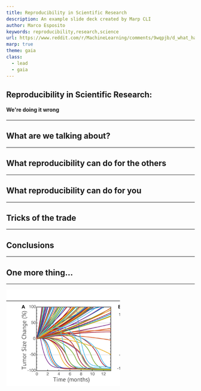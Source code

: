 ```yaml
---
title: Reproducibility in Scientific Research
description: An example slide deck created by Marp CLI
author: Marco Esposito
keywords: reproducibility,research,science
url: https://www.reddit.com/r/MachineLearning/comments/9wqpjb/d_what_happened_with_adversarial_logit_pairing/
marp: true
theme: gaia
class:
  - lead
  - gaia
---
```



## Reproducibility in Scientific Research: 
#### We're doing it wrong



---
## What are we talking about?


---
## What reproducibility can do for the others

---
## What reproducibility can do for you

---
## Tricks of the trade

---
## Conclusions

---
## One more thing...

---
![bg](./figures/screenshot.png)
